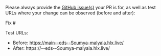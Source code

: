 Please always provide the [GitHub issue(s)](../issues) your PR is for, as well as test URLs where your change can be observed (before and after):

Fix #<gh-issue-id>

Test URLs:
- Before: https://main--eds--Soumya-malyala.hlx.live/
- After: https://<branch>--eds--Soumya-malyala.hlx.live/
